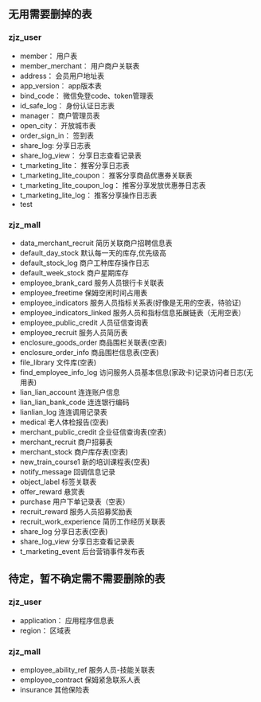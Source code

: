 ## 无用需要删掉的表
### zjz_user
- member： 用户表
- member_merchant： 用户商户关联表
- address： 会员用户地址表
- app_version： app版本表
- bind_code： 微信免登code、token管理表
- id_safe_log： 身份认证日志表
- manager： 商户管理员表
- open_city： 开放城市表
- order_sign_in： 签到表
- share_log: 分享日志表
- share_log_view： 分享日志查看记录表
- t_marketing_lite： 推客分享日志表
- t_marketing_lite_coupon： 推客分享商品优惠券关联表
- t_marketing_lite_coupon_log： 推客分享发放优惠券日志表
- t_marketing_lite_log： 推客分享操作日志表
- test

### zjz_mall
- data_merchant_recruit 简历关联商户招聘信息表
- default_day_stock 默认每一天的库存,优先级高
- default_stock_log 商户工种库存操作日志 
- default_week_stock 商户星期库存
- employee_brank_card 服务人员银行卡关联表
- employee_freetime 保姆空闲时间占用表
- employee_indicators 服务人员指标关系表(好像是无用的空表，待验证)
- employee_indicators_linked 服务人员和指标信息拓展链表（无用空表）
- employee_public_credit 人员征信查询表
- employee_recruit 服务人员简历表
- enclosure_goods_order 商品围栏关联表(空表)
- enclosure_order_info 商品围栏信息表(空表)
- file_library 文件库(空表)
- find_employee_info_log 访问服务人员基本信息(家政卡)记录访问者日志(无用表)
- lian_lian_account 连连账户信息
- lian_lian_bank_code 连连银行编码
- lianlian_log 连连调用记录表
- medical 老人体检报告(空表)
- merchant_public_credit 企业征信查询表(空表)
- merchant_recruit 商户招募表
- merchant_stock 商户库存表(空表)
- new_train_course1 新的培训课程表(空表)
- notify_message 回调信息记录
- object_label 标签关联表
- offer_reward 悬赏表
- purchase 用户下单记录表（空表）
- recruit_reward 服务人员招募奖励表
- recruit_work_experience 简历工作经历关联表
- share_log 分享日志表(空表)
- share_log_view 分享日志查看记录表
- t_marketing_event 后台营销事件发布表


## 待定，暂不确定需不需要删除的表
### zjz_user
- application： 应用程序信息表
- region： 区域表

### zjz_mall
- employee_ability_ref 服务人员-技能关联表
- employee_contract 保姆紧急联系人表
- insurance 其他保险表

